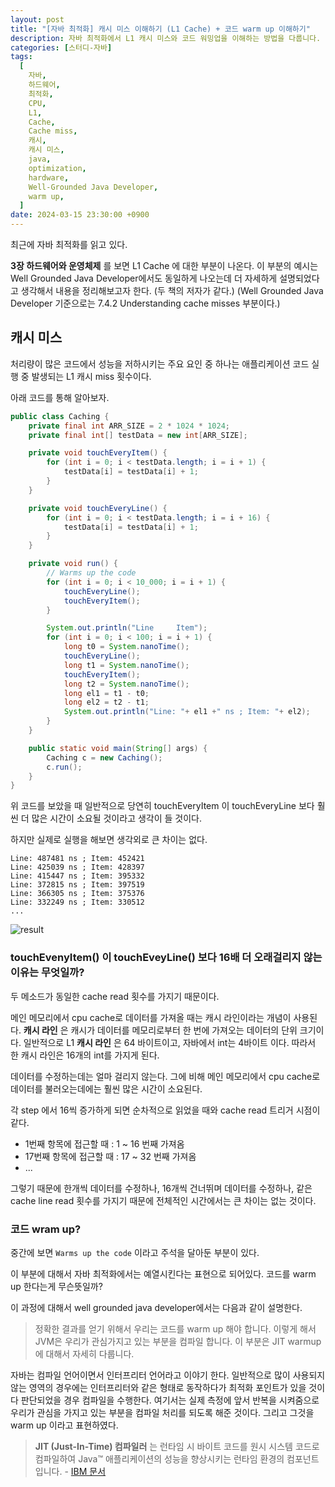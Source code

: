 ```yaml
---
layout: post
title: "[자바 최적화] 캐시 미스 이해하기 (L1 Cache) + 코드 warm up 이해하기"
description: 자바 최적화에서 L1 캐시 미스와 코드 워밍업을 이해하는 방법을 다룹니다. L1 캐시 미스는 처리량이 많은 코드의 성능을 저하시킬 수 있으며, 두 가지 메소드(touchEveryItem, touchEveryLine)의 실행 시간을 비교해보면 예상과 달리 큰 차이가 없음을 보여줍니다. 이는 두 메소드가 동일한 캐시 읽기 횟수를 가지기 때문입니다. 또한, 코드 워밍업은 JIT 컴파일러가 관심 있는 코드를 최적화하기 위해 반복 실행하는 과정을 의미합니다. 이를 통해 자바 애플리케이션의 성능을 향상시킬 수 있습니다.
categories: [스터디-자바]
tags:
  [
    자바,
    하드웨어,
    최적화,
    CPU,
    L1,
    Cache,
    Cache miss,
    캐시,
    캐시 미스,
    java,
    optimization,
    hardware,
    Well-Grounded Java Developer,
    warm up,
  ]
date: 2024-03-15 23:30:00 +0900
---
```


최근에 자바 최적화를 읽고 있다.

**3장 하드웨어와 운영체제** 를 보면 L1 Cache 에 대한 부분이 나온다.
이 부분의 예시는 Well Grounded Java Developer에서도 동일하게 나오는데 더 자세하게 설명되었다고 생각해서 내용을 정리해보고자 한다.
(두 책의 저자가 같다.) (Well Grounded Java Developer 기준으로는 7.4.2 Understanding cache misses 부분이다.)

## 캐시 미스

처리량이 많은 코드에서 성능을 저하시키는 주요 요인 중 하나는 애플리케이션 코드 실행 중 발생되는 L1 캐시 miss 횟수이다.

아래 코드를 통해 알아보자.

```java
public class Caching {
    private final int ARR_SIZE = 2 * 1024 * 1024;
    private final int[] testData = new int[ARR_SIZE];

    private void touchEveryItem() {
        for (int i = 0; i < testData.length; i = i + 1) {
            testData[i] = testData[i] + 1;
        }
    }

    private void touchEveryLine() {
        for (int i = 0; i < testData.length; i = i + 16) {
            testData[i] = testData[i] + 1;
        }
    }

    private void run() {
        // Warms up the code
        for (int i = 0; i < 10_000; i = i + 1) {
            touchEveryLine();
            touchEveryItem();
        }

        System.out.println("Line     Item");
        for (int i = 0; i < 100; i = i + 1) {
            long t0 = System.nanoTime();
            touchEveryLine();
            long t1 = System.nanoTime();
            touchEveryItem();
            long t2 = System.nanoTime();
            long el1 = t1 - t0;
            long el2 = t2 - t1;
            System.out.println("Line: "+ el1 +" ns ; Item: "+ el2);
        }
    }

    public static void main(String[] args) {
        Caching c = new Caching();
        c.run();
    }
}
```

위 코드를 보았을 때 일반적으로 당연히 touchEveryItem 이 touchEveryLine 보다 훨씬 더 많은 시간이 소요될 것이라고 생각이 들 것이다.

하지만 실제로 실행을 해보면 생각외로 큰 차이는 없다.

```
Line: 487481 ns ; Item: 452421
Line: 425039 ns ; Item: 428397
Line: 415447 ns ; Item: 395332
Line: 372815 ns ; Item: 397519
Line: 366305 ns ; Item: 375376
Line: 332249 ns ; Item: 330512
...
```

![result](/assets/images/2024-03-15-java-l1-cache-miss/result.png)

### touchEvenyItem() 이 touchEveyLine() 보다 16배 더 오래걸리지 않는 이유는 무엇일까?

두 메소드가 동일한 cache read 횟수를 가지기 때문이다.

메인 메모리에서 cpu cache로 데이터를 가져올 때는 캐시 라인이라는 개념이 사용된다.
**캐시 라인** 은 캐시가 데이터를 메모리로부터 한 번에 가져오는 데이터의 단위 크기이다.
일반적으로 L1 **캐시 라인** 은 64 바이트이고, 자바에서 int는 4바이트 이다.
따라서 한 캐시 라인은 16개의 int를 가지게 된다.

데이터를 수정하는데는 얼마 걸리지 않는다.
그에 비해 메인 메모리에서 cpu cache로 데이터를 불러오는데에는 훨씬 많은 시간이 소요된다.

각 step 에서 16씩 증가하게 되면 순차적으로 읽었을 때와 cache read 트리거 시점이 같다.

- 1번째 항목에 접근할 때 : 1 ~ 16 번째 가져옴
- 17번째 항목에 접근할 때 : 17 ~ 32 번째 가져옴
- ...

그렇기 때문에 한개씩 데이터를 수정하나, 16개씩 건너뛰며 데이터를 수정하나,
같은 cache line read 횟수를 가지기 때문에 전체적인 시간에서는 큰 차이는 없는 것이다.

### 코드 wram up?

중간에 보면 `Warms up the code` 이라고 주석을 달아둔 부분이 있다.

이 부분에 대해서 자바 최적화에서는 예열시킨다는 표현으로 되어있다. 코드를 warm up 한다는게 무슨뜻일까?

이 과정에 대해서 well grounded java developer에서는 다음과 같이 설명한다.

> 정확한 결과를 얻기 위해서 우리는 코드를 warm up 해야 합니다. 이렇게 해서 JVM은 우리가 관심가지고 있는 부분을 컴파일 합니다. 이 부분은 JIT warmup 에 대해서 자세히 다룹니다.

자바는 컴파일 언어이면서 인터프리터 언어라고 이야기 한다. 일반적으로 많이 사용되지 않는 영역의 경우에는 인터프리터와 같은 형태로 동작하다가 최적화 포인트가 있을 것이다 판단되었을 경우 컴파일을 수행한다. 여기서는 실제 측정에 앞서 반복을 시켜줌으로 우리가 관심을 가지고 있는 부분을 컴파일 처리를 되도록 해준 것이다. 그리고 그것을 warm up 이라고 표현하였다.

> **JIT (Just-In-Time) 컴파일러** 는 런타임 시 바이트 코드를 원시 시스템 코드로 컴파일하여 Java™ 애플리케이션의 성능을 향상시키는 런타임 환경의 컴포넌트입니다. - [IBM 문서](https://www.ibm.com/docs/ko/sdk-java-technology/8?topic=reference-jit-compiler)
